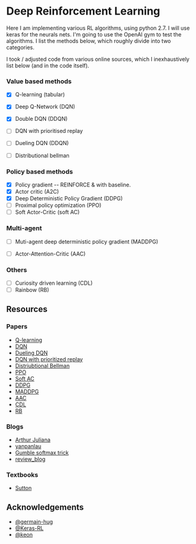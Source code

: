 # Deep Reinforcement Learning

Here I am implementing various RL algorithms, using python 2.7.  I will use keras for the neurals nets. I'm going to
use the OpenAI gym to test the algorithms. I list the methods below, which roughly divide into two
categories.

I took / adjusted code from various online sources, which I inexhaustively list below (and in the code
itself).

### Value based methods

- [x] Q-learning (tabular)
- [x] Deep Q-Network (DQN)
- [x] Double DQN  (DDQN) 
- [ ] DQN with prioritised replay
- [ ] Dueling DQN (DDQN)  
- [ ] Distributional bellman


### Policy based methods

- [x] Policy gradient -- REINFORCE & with baseline.
- [x] Actor critic (A2C)
- [x] Deep Deterministic Policy Gradient (DDPG)
- [ ] Proximal policy optimization (PPO)
- [ ] Soft Actor-Critic (soft AC)

### Multi-agent

- [ ] Muti-agent deep deterministic policy gradient (MADDPG) 
- [ ] Actor-Attention-Critic (AAC)


### Others

- [ ] Curiosity driven learning (CDL)
- [ ] Rainbow (RB) 

##  Resources


### Papers
- [Q-learning]()
- [DQN](https://www.nature.com/articles/nature14236)
- [Dueling DQN](http://arxiv.org/abs/1511.06581)
- [DQN with prioritized replay](https://arxiv.org/abs/1511.05952)
- [Distriubtional Bellman](https://flyyufelix.github.io/2017/10/24/distributional-bellman.html)
- [PPO](http://arxiv.org/abs/1707.06347)
- [Soft AC](https://arxiv.org/pdf/1801.01290.pdf)
- [DDPG](https://arxiv.org/abs/1509.02971)
- [MADDPG](https://arxiv.org/abs/1706.02275)
- [AAC](https://arxiv.org/abs/1810.02912)
- [CDL](https://pathak22.github.io/noreward-rl/resources/icml17.pdf)
- [RB](https://arxiv.org/abs/1710.02298) 

### Blogs
- [Arthur
  Juliana](https://medium.com/emergent-future/simple-reinforcement-learning-with-tensorflow-part-0-q-learning-with-tables-and-neural-networks-d195264329d0)
- [yanpanlau](https://yanpanlau.github.io/2016/10/11/Torcs-Keras.html)
- [Gumble softmax trick](http://amid.fish/humble-gumbel)
- [review_blog](https://towardsdatascience.com/advanced-reinforcement-learning-6d769f529eb3)

### Textbooks
- [Sutton](http://incompleteideas.net/book/the-book-2nd.html)


## Acknowledgements

 - [@germain-hug](https://github.com/germain-hug/Deep-RL-Keras)
 - [@Keras-RL](https://github.com/keras-rl/keras-rl/blob/master/rl/agents/dqn.py)
 - [@keon](https://github.com/keon/policy-gradient/blob/master/pg.py)
